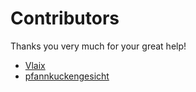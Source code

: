# Contributors

Thanks you very much for your great help!

- [Vlaix](https://github.com/Vlaix)
- [pfannkuckengesicht](https://github.com/pfannkuchengesicht)
